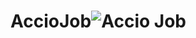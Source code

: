 # AccioJob![Accio Job](https://github.com/SRINIVAS-VG/AccioJob/assets/66298502/c20be742-65a3-4056-a6e9-6ce50d3432b0)
